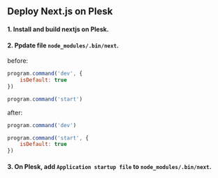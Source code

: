 ## Deploy Next.js on Plesk

#### 1. Install and build nextjs on Plesk.
#### 2. Ppdate file `node_modules/.bin/next`.

before:
```js
program.command('dev', {
    isDefault: true
})

program.command('start')
```

after:
```js
program.command('dev')

program.command('start', {
    isDefault: true
})
```

#### 3. On Plesk, add `Application startup file` to `node_modules/.bin/next`.